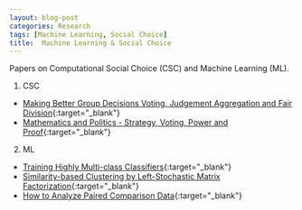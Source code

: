 ```yaml
---
layout: blog-post
categories: Research
tags: [Machine Learning, Social Choice]
title:  Machine Learning & Social Choice
---
```

Papers on Computational Social Choice (CSC) and Machine Learning (ML).

1. CSC
  - [Making Better Group Decisions Voting, Judgement Aggregation and Fair Division](https://www.coursetalk.com/providers/coursera/courses/making-better-group-decisions-voting-judgement-aggregation-and-fair-division){:target="_blank"}
  - [Mathematics and Politics - Strategy, Voting, Power and Proof](http://www.amazon.com/exec/obidos/ISBN%3D0387943919/ericstreasuretroA/){:target="_blank"}

2. ML
  - [Training Highly Multi-class Classifiers](http://mayagupta.org/publications/gupta14a.pdf){:target="_blank"}
  - [Similarity-based Clustering by Left-Stochastic Matrix Factorization](http://mayagupta.org/publications/AroraJMLR2013.pdf){:target="_blank"}
  - [How to Analyze Paired Comparison Data](http://www.mayagupta.org/publications/PairedComparisonTutorialTsukidaGuptaUWTechReport2011.pdf){:target="_blank"}
  
